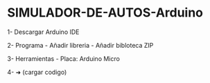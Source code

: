 # SIMULADOR-DE-AUTOS-Arduino
1-  Descargar Arduino IDE

2-  Programa - Añadir libreria - Añadir bibloteca ZIP

3-  Herramientas - Placa: Arduino Micro

4-  ➜ (cargar codigo)
